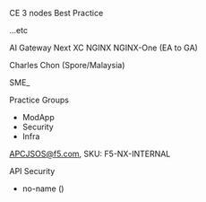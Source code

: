CE
3 nodes
Best Practice

...etc

AI Gateway
Next
XC
NGINX
NGINX-One (EA to GA)


Charles Chon (Spore/Malaysia)

SME_

Practice Groups
 - ModApp
 - Security
 - Infra


APCJSOS@f5.com, SKU: F5-NX-INTERNAL 

API Security
+ no-name ()